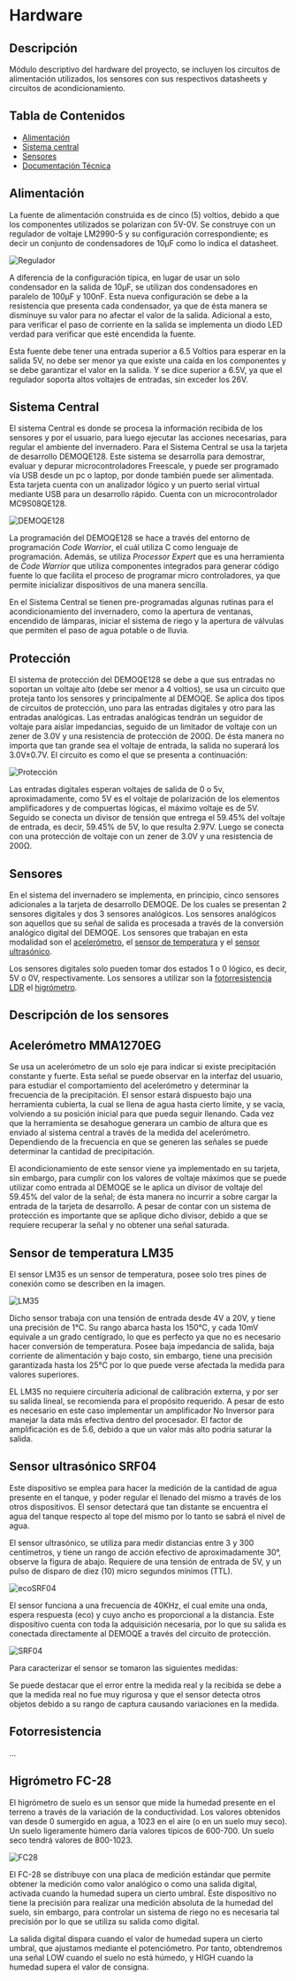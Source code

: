 # Hardware

## Descripción

Módulo descriptivo del hardware del proyecto, se incluyen los circuitos de alimentación utilizados, los sensores con sus respectivos datasheets  y circuitos de acondicionamiento.

## Tabla de Contenidos
- [Alimentación](#alimentación)
- [Sistema central](#sistema-central)
- [Sensores](#sensores)
- [Documentación Técnica](#documentación-técnica)

## Alimentación

La fuente de alimentación construida es de cinco (5) voltios, debido a que los componentes utilizados se polarizan con 5V-0V. Se construye con un regulador de voltaje LM2990-5 y su configuración correspondiente; es decir un conjunto de condensadores de 10µF como lo indica el datasheet.

![Regulador](https://github.com/geraldinebc/greenhouse_project/blob/master/Hardware/Regulador.png)

A diferencia de la configuración típica, en lugar de usar un solo condensador en la salida de 10µF, se utilizan dos condensadores en paralelo de 100µF y 100nF. Esta nueva configuración se debe a la resistencia que presenta cada condensador, ya que de ésta manera se disminuye su valor para no afectar el valor de la salida. Adicional a esto, para verificar el paso de corriente en la salida se implementa un diodo LED verdad para verificar que esté encendida la fuente.

Esta fuente debe tener una entrada superior a 6.5 Voltios para esperar en la salida 5V, no debe ser menor ya que existe una caída en los componentes y se debe garantizar el valor en la salida. Y se dice superior a 6.5V, ya que el regulador soporta altos voltajes de entradas, sin exceder los 26V.

## Sistema Central

El sistema Central es donde se procesa la información recibida de los sensores y por el usuario, para luego ejecutar las acciones necesarias, para regular el ambiente del invernadero. Para el Sistema Central se usa la tarjeta de desarrollo DEMOQE128. Este sistema se desarrolla para demostrar, evaluar y depurar microcontroladores Freescale, y puede ser programado vía USB desde un pc o laptop, por donde también puede ser alimentada. Esta tarjeta cuenta con un analizador lógico y un puerto serial virtual mediante USB para un desarrollo rápido. Cuenta con un microcontrolador MC9S08QE128.

![DEMOQE128](https://github.com/geraldinebc/greenhouse_project/blob/master/Hardware/DEMOQE128.png)

La programación del DEMOQE128 se hace a través del entorno de programación *Code Warrior*, el cuál utiliza C como lenguaje de programación. Además, se utiliza *Processor Expert* que es una herramienta de *Code Warrior* que utiliza componentes integrados para generar código fuente lo que facilita el proceso de programar micro controladores, ya que permite inicializar dispositivos de una manera sencilla.

En el Sistema Central se tienen pre-programadas algunas rutinas para el acondicionamiento del invernadero, como la apertura de ventanas, encendido de lámparas, iniciar el sistema de riego y la apertura de válvulas que permiten el paso de agua potable o de lluvia. 

## Protección

El sistema de protección del DEMOQE128 se debe a que sus entradas no soportan un voltaje alto (debe ser menor a 4 voltios), se usa un circuito que proteja tanto los sensores y principalmente al DEMOQE. Se aplica dos tipos de circuitos de protección, uno para las entradas digitales y otro para las entradas analógicas.
Las entradas analógicas tendrán un seguidor de voltaje para aislar impedancias, seguido de un limitador de voltaje con un zener de 3.0V y una resistencia de protección de 200Ω. De ésta manera no importa que tan grande sea el voltaje de entrada, la salida no superará los 3.0V±0.7V. El circuito es como el que se presenta a continuación:

![Protección]()

Las entradas digitales esperan voltajes de salida de 0 o 5v, aproximadamente, como 5V es el voltaje de polarización de los elementos amplificadores y de compuertas lógicas, el máximo voltaje es de 5V. Seguido se conecta un divisor de tensión que entrega el 59.45% del voltaje de entrada, es decir, 59.45% de 5V, lo que resulta 2.97V. Luego se conecta con una protección de voltaje con un zener de 3.0V y una resistencia de 200Ω.

## Sensores

En el sistema del invernadero se implementa, en principio, cinco sensores adicionales a la tarjeta de desarrollo DEMOQE. De los cuales se presentan 2 sensores digitales y dos 3 sensores analógicos. Los sensores analógicos son aquellos que su señal de salida es procesada a través de la conversión analógico digital del DEMOQE. Los sensores que trabajan en esta modalidad son el [acelerómetro](#acelerómetro-MMA1270EG), el [sensor de temperatura](#sensor-de-temperatura-LM35) y el [sensor ultrasónico](#sensor-ultrasónico-SRF04).

Los sensores digitales solo pueden tomar dos estados 1 o 0 lógico, es decir, 5V o 0V, respectivamente. Los sensores a utilizar son la [fotorresistencia LDR](#fotorresistencia) el [higrómetro](#higrómetro-FC-28).
## Descripción de los sensores

## Acelerómetro MMA1270EG

Se usa un acelerómetro de un solo eje para indicar si existe precipitación constante y fuerte. Esta señal se puede observar en la interfaz del usuario, para estudiar el comportamiento del acelerómetro y determinar la frecuencia de la precipitación. El sensor estará dispuesto bajo una herramienta cubierta, la cual se llena de agua hasta cierto límite, y se vacía, volviendo a su posición inicial para que pueda seguir llenando. Cada vez que la herramienta se desahogue generara un cambio de altura que es enviado al sistema central a través de la medida del acelerómetro. Dependiendo de la frecuencia en que se generen las señales se puede determinar la cantidad de precipitación.

El acondicionamiento de este sensor viene ya implementado en su tarjeta, sin embargo, para cumplir con los valores de voltaje máximos que se puede utilizar como entrada al DEMOQE se le aplica un divisor de voltaje del 59.45% del valor de la señal; de ésta manera no incurrir a sobre cargar la entrada de la tarjeta de desarrollo. A pesar de contar con un sistema de protección es importante que se aplique dicho divisor, debido a que se requiere recuperar la señal y no obtener una señal saturada.

## Sensor de temperatura LM35

El sensor LM35 es un sensor de temperatura, posee solo tres pines de conexión como se describen en la imagen. 

![LM35](https://github.com/geraldinebc/greenhouse_project/blob/master/Hardware/LM35.png)

Dicho sensor trabaja con una tensión de entrada desde 4V a 20V, y tiene una precisión de 1°C. Su rango abarca hasta los 150°C, y cada 10mV equivale a un grado centígrado, lo que es perfecto ya que no es necesario hacer conversión de temperatura. Posee baja impedancia de salida, baja corriente de alimentación y bajo costo, sin embargo, tiene una precisión garantizada hasta los 25°C por lo que puede verse afectada la medida para valores superiores.

EL LM35 no requiere circuitería adicional de calibración externa, y por ser su salida lineal, se recomienda para el propósito requerido. A pesar de esto es necesario en este caso implementar un amplificador No Inversor para manejar la data más efectiva dentro del procesador. El factor de amplificación es de 5.6, debido a que un valor más alto podría saturar la salida.

## Sensor ultrasónico SRF04

Este dispositivo se emplea para hacer la medición de la cantidad de agua presente en el tanque, y poder regular el llenado del mismo a través de los otros dispositivos. El sensor detectará que tan distante se encuentra el agua del tanque respecto al tope del mismo por lo tanto se sabrá el nivel de agua.

El sensor ultrasónico, se utiliza para medir distancias entre 3 y 300 centímetros, y tiene un rango de acción efectivo de aproximadamente 30°, observe la figura de abajo. Requiere de una tensión de entrada de 5V, y un pulso de disparo de diez (10) micro segundos mínimos (TTL). 

![ecoSRF04](https://github.com/geraldinebc/greenhouse_project/blob/master/Hardware/ecoSRF04.png)

El sensor funciona a una frecuencia de 40KHz, el cual emite una onda, espera respuesta (eco) y cuyo ancho es proporcional a la distancia. Este dispositivo cuenta con toda la adquisición necesaria, por lo que su salida es conectada directamente al DEMOQE a través del circuito de protección.

![SRF04](https://github.com/geraldinebc/greenhouse_project/blob/master/Hardware/SRF04.jpeg)

Para caracterizar el sensor se tomaron las siguientes medidas:


Se puede destacar que el error entre la medida real y la recibida se debe a que la medida real no fue muy rigurosa y que el sensor detecta otros objetos debido a su rango de captura causando variaciones en la medida.

## Fotorresistencia

...

## Higrómetro FC-28

El higrómetro de suelo es un sensor que mide la humedad presente en el terreno a través de la variación de la conductividad. Los valores obtenidos van desde 0 sumergido en agua, a 1023 en el aire (o en un suelo muy seco). Un suelo ligeramente húmero daría valores típicos de 600-700. Un suelo seco tendrá valores de 800-1023.

![FC28](https://github.com/geraldinebc/greenhouse_project/blob/master/Hardware/FC28.png)

El FC-28 se distribuye con una placa de medición estándar que permite obtener la medición como valor analógico o como una salida digital, activada cuando la humedad supera un cierto umbral. Éste dispositivo no tiene la precisión para realizar una medición absoluta de la humedad del suelo, sin embargo, para controlar un sistema de riego no es necesaria tal precisión por lo que se utiliza su salida como digital.

La salida digital dispara cuando el valor de humedad supera un cierto umbral, que ajustamos mediante el potenciómetro. Por tanto, obtendremos una señal LOW cuando el suelo no está húmedo, y HIGH cuando la humedad supera el valor de consigna.

